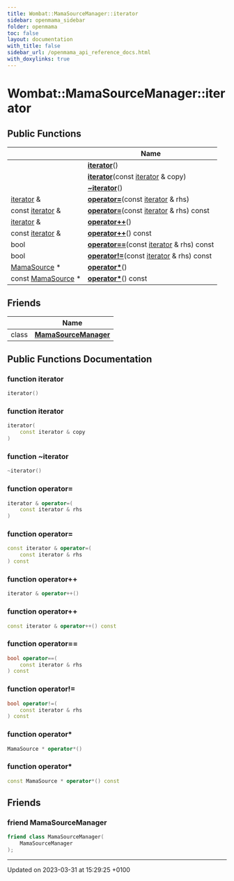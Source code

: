 ```yaml
---
title: Wombat::MamaSourceManager::iterator
sidebar: openmama_sidebar
folder: openmama
toc: false
layout: documentation
with_title: false
sidebar_url: /openmama_api_reference_docs.html
with_doxylinks: true
---
```


# Wombat::MamaSourceManager::iterator





## Public Functions

|                | Name           |
| -------------- | -------------- |
| | **[iterator](classWombat_1_1MamaSourceManager_1_1iterator.html#function-iterator)**() |
| | **[iterator](classWombat_1_1MamaSourceManager_1_1iterator.html#function-iterator)**(const [iterator](classWombat_1_1MamaSourceManager_1_1iterator.html) & copy) |
| | **[~iterator](classWombat_1_1MamaSourceManager_1_1iterator.html#function-~iterator)**() |
| [iterator](classWombat_1_1MamaSourceManager_1_1iterator.html) & | **[operator=](classWombat_1_1MamaSourceManager_1_1iterator.html#function-operator=)**(const [iterator](classWombat_1_1MamaSourceManager_1_1iterator.html) & rhs) |
| const [iterator](classWombat_1_1MamaSourceManager_1_1iterator.html) & | **[operator=](classWombat_1_1MamaSourceManager_1_1iterator.html#function-operator=)**(const [iterator](classWombat_1_1MamaSourceManager_1_1iterator.html) & rhs) const |
| [iterator](classWombat_1_1MamaSourceManager_1_1iterator.html) & | **[operator++](classWombat_1_1MamaSourceManager_1_1iterator.html#function-operator++)**() |
| const [iterator](classWombat_1_1MamaSourceManager_1_1iterator.html) & | **[operator++](classWombat_1_1MamaSourceManager_1_1iterator.html#function-operator++)**() const |
| bool | **[operator==](classWombat_1_1MamaSourceManager_1_1iterator.html#function-operator==)**(const [iterator](classWombat_1_1MamaSourceManager_1_1iterator.html) & rhs) const |
| bool | **[operator!=](classWombat_1_1MamaSourceManager_1_1iterator.html#function-operator!=)**(const [iterator](classWombat_1_1MamaSourceManager_1_1iterator.html) & rhs) const |
| [MamaSource](classWombat_1_1MamaSource.html) * | **[operator*](classWombat_1_1MamaSourceManager_1_1iterator.html#function-operator*)**() |
| const [MamaSource](classWombat_1_1MamaSource.html) * | **[operator*](classWombat_1_1MamaSourceManager_1_1iterator.html#function-operator*)**() const |

## Friends

|                | Name           |
| -------------- | -------------- |
| class | **[MamaSourceManager](classWombat_1_1MamaSourceManager_1_1iterator.html#friend-mamasourcemanager)**  |

## Public Functions Documentation

### function iterator

```cpp
iterator()
```


### function iterator

```cpp
iterator(
    const iterator & copy
)
```


### function ~iterator

```cpp
~iterator()
```


### function operator=

```cpp
iterator & operator=(
    const iterator & rhs
)
```


### function operator=

```cpp
const iterator & operator=(
    const iterator & rhs
) const
```


### function operator++

```cpp
iterator & operator++()
```


### function operator++

```cpp
const iterator & operator++() const
```


### function operator==

```cpp
bool operator==(
    const iterator & rhs
) const
```


### function operator!=

```cpp
bool operator!=(
    const iterator & rhs
) const
```


### function operator*

```cpp
MamaSource * operator*()
```


### function operator*

```cpp
const MamaSource * operator*() const
```


## Friends

### friend MamaSourceManager

```cpp
friend class MamaSourceManager(
    MamaSourceManager 
);
```


-------------------------------

Updated on 2023-03-31 at 15:29:25 +0100